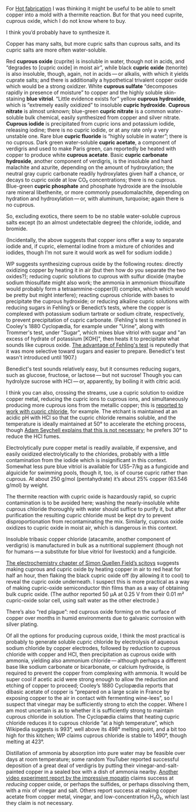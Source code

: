 For [Hot fabrication](hot-fabrication.md) I was
thinking it might be useful to be able to smelt copper into a mold
with a thermite reaction.  But for that you need cuprite, cuprous
oxide, which I do not know where to buy.

I think you’d probably have to synthesize it.

Copper has many salts, but more cupric salts than cuprous salts, and
its cupric salts are more often water-soluble.

Red **cuprous oxide** (cuprite) is insoluble in water, though not in
acids, and “degrades to [cupric oxide] in moist air”, while black
**cupric oxide** (tenorite) is also insoluble, though, again, not in
acids — or alkalis, with which it yields cuprate salts; and there is
additionally a hypothetical trivalent copper oxide which would be a
strong oxidizer.  White **cuprous sulfate** “decomposes rapidly in
presence of moisture” to copper and the highly soluble skin-staining **blue
vitriol**.  “Little evidence exists for” yellow **cuprous hydroxide**,
which is “extremely easily oxidized” to insoluble **cupric
hydroxide**.  **Cuprous nitrate** is almost unknown; blue-green
**cupric nitrate** is a common water-soluble bulk chemical, easily
synthesized from copper and silver nitrate.  **Cuprous iodide** is
precipitated from cupric ions and potassium iodide, releasing iodine;
there is no cupric iodide, or at any rate only a very unstable one.
Rare blue **cupric fluoride** is “highly soluble in water”; there is
no cuprous.  Dark green water-soluble **cupric acetate**, a component
of verdigris and used to make Paris green, can reportedly be heated
with copper to produce white **cuprous acetate**.  Basic **cupric
carbonate hydroxide**, another component of verdigris, is the
insoluble and hard malachite and azurite, depending on the amount of
hydroxylation; the neutral gray cupric carbonate readily hydroxylates
given half a chance, or decays to cupric oxide at low CO₂
concentrations; there is no cuprous.  Blue-green **cupric phosphate**
and phosphate hydroxide are the insoluble rare mineral libethenite,
or more commonly pseudomalachite,
depending on hydration and hydroxylation — or, with aluminum, turquoise;
again there is no cuprous.

So, excluding exotics, there seem to be no stable water-soluble
cuprous salts except (to an almost undetectable degree) the chloride,
iodide, and bromide.

(Incidentally, the above suggests that copper ions offer a way to
separate iodide and, if cupric, elemental iodine from a mixture of
chlorides and iodides, though I’m not sure it would work as well for
sodium iodide.)

WP suggests synthesizing cuprous oxide by the following routes:
directly oxidizing copper by heating it in air (but then how do you
separate the two oxides?); reducing cupric solutions to cuprous with
sulfur dioxide (maybe sodium thiosulfate
might also work; the ammonia in ammonium thiosulfate would probably form a
tetraammine-copper(II) complex, which which would be pretty but might interfere);
reacting cuprous chloride with bases to precipitate
the cuprous hydroxide; or reducing alkaline cupric solutions with
reducing sugars in Fehling’s or Benedict’s tests, where the copper is
complexed with potassium sodium tartrate or sodium citrate,
respectively, to prevent precipitation of cupric carbonate.
(Fehling's test is mentioned in Cooley's 1880 Cyclopædia, for example
under "Urine", along with Trommer's test, under "Sugar", which mixes
blue vitriol with sugar and "an excess of hydrate of potassium [KOH]",
then heats it to precipitate what sounds like cuprous oxide.  [The
advantage of Fehling's test][21] is reputedly that it was more
selective toward sugars and easier to prepare.  Benedict's test wasn't
introduced until 1907.)

[21]: https://theskepticalchemist.com/demonstration-benedicts-test-reducing-sugars/

Benedict's test sounds relatively easy, but it consumes reducing sugars,
such as glucose, fructose, or lactose — but not sucrose!  Though you
can hydrolyze sucrose with HCl — or, apparently, by boiling it with
citric acid.

I think you can also, crossing the streams, use a cupric solution to
oxidize copper metal, reducing the cupric ions to cuprous ions, and
simultaneously producing more cuprous ions from the metallic copper;
this is [reported to work with cupric chloride][0], for example.  The
etchant is maintained at an acidic pH with HCl so that the cupric
chloride remains soluble, and the temperature is ideally maintained at
50° to accelerate the etching process, though [Adam Seychell explains
that this is not necessary][1]; he prefers 30° to reduce the HCl
fumes.

[0]: http://jamme.acmsse.h2.pl/papers_amme03/1229.pdf
[1]: http://jimlaurwilliams.org/projects/seychellePaper/index.html

Electrolytically pure copper metal is readily available, if expensive,
and easily oxidized electrolytically to the chlorides, probably with a
little contamination from the iodide which is insignificant in this
context.  Somewhat less pure blue vitriol is available for US$5–$7/kg
as a fungicide and alguicide for swimming pools, though it, too, is of
course cupric rather than cuprous.  At about 250 g/mol (pentahydrate)
it’s about 25% copper (63.546 g/mol) by weight.

The thermite reaction with cupric oxide is hazardously rapid, so
cupric contamination is to be avoided here; washing the
nearly-insoluble white cuprous chloride thoroughly with water should
suffice to purify it, but after purification the resulting cupric
chloride must be kept dry to prevent disproportionation from
recontaminating the mix.  Similarly, cuprous oxide oxidizes to cupric
oxide in moist air, which is dangerous in this context.

Insoluble tribasic copper chloride (atacamite, another component of
verdigris) is manufactured in bulk as a nutritional supplement (though
not for humans — a substitute for blue vitriol for livestock) and a
fungicide.

[The electrochemistry chapter of Simon Quellen Field’s scitoys][2]
suggests making cuprous and cupric oxide by heating copper in air to
red heat for half an hour, then flaking the black cupric oxide off (by
allowing it to cool) to reveal the cupric oxide underneath.  I suspect
this is more practical as a way of making cupric-oxide semiconductor
thin films than as a way of obtaining bulk cupric oxide.  (The author
reported 50 μA at 0.25 V from their 0.01 m² cupric-oxide solar cell,
using salt water as the other electrode.)

[2]: https://web.archive.org/web/20150811222018/http://scitoys.com/scitoys/scitoys/echem/echem2.html

There’s also “red plague”: red cuprous oxide forming on the surface of
copper over months in humid environments due to galvanic corrosion
with silver plating.

Of all the options for producing cuprous oxide, I think the most
practical is probably to generate soluble cupric chloride by
electrolysis of aqueous sodium chloride by copper electrodes, followed
by reduction to cuprous chloride with copper and HCl, then
precipitation as cuprous oxide with ammonia, yielding also ammonium
chloride — although perhaps a different base like sodium carbonate or
bicarbonate, or calcium hydroxide, is required to prevent the copper
from complexing with ammonia.  It would be super cool if acetic acid
were strong enough to allow the reduction and etching of copper to
proceed; Cooley’s 1880 Cyclopædia reports that dibasic acetate of
copper is “prepared on a large scale in France by exposing copper to
the air in contact with fermenting wine-lees”, so I suspect that
vinegar may be sufficiently strong to etch the copper.  Where I am
most uncertain is as to whether it is sufficiently strong to maintain
cuprous chloride in solution.  The Cyclopædia claims that heating
cupric chloride reduces it to cuprous chloride “at a high
temperature”, which Wikipedia suggests is 993°, well above its 498°
melting point, and a bit too high for this kitchen; WP claims cuprous
chloride is stable to 1490°, though melting at 423°.

Distillation of ammonia by absorption into pure water may be feasible
over days at room temperature; some random YouTuber reported
successful deposition of a great deal of verdigris by putting their
vinegar-and-salt-painted copper in a sealed box with a dish of ammonia
nearby.  [Another video experiment report by the impressive
mopatin](https://youtu.be/oC-A2qsbV_U) claims success at *reducing*
copper oxide, or perhaps the sulfides,
or perhaps dissolving them, with a mix of vinegar and
salt.  Others report success at making copper acetate from copper
metal, vinegar, and low-concentration H₂O₂, which last they claim is
not necessary.
